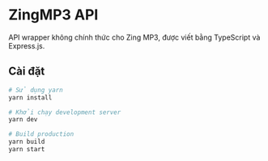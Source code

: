 # ZingMP3 API

API wrapper không chính thức cho Zing MP3, được viết bằng TypeScript và Express.js.

## Cài đặt

```bash
# Sử dụng yarn
yarn install

# Khởi chạy development server
yarn dev

# Build production
yarn build
yarn start
```
